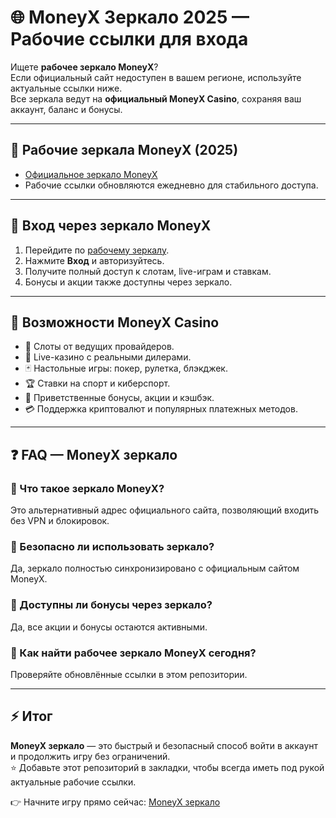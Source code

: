 # 🌐 MoneyX Зеркало 2025 — Рабочие ссылки для входа

Ищете **рабочее зеркало MoneyX**?  
Если официальный сайт недоступен в вашем регионе, используйте актуальные ссылки ниже.  
Все зеркала ведут на **официальный MoneyX Casino**, сохраняя ваш аккаунт, баланс и бонусы.

---

## 🚀 Рабочие зеркала MoneyX (2025)

- [Официальное зеркало MoneyX](https://money-x.direct/r/fbmtims8wi)  
- Рабочие ссылки обновляются ежедневно для стабильного доступа.  

---

## 🔑 Вход через зеркало MoneyX

1. Перейдите по [рабочему зеркалу](https://money-x.direct/r/fbmtims8wi).  
2. Нажмите **Вход** и авторизуйтесь.  
3. Получите полный доступ к слотам, live-играм и ставкам.  
4. Бонусы и акции также доступны через зеркало.  

---

## 🎲 Возможности MoneyX Casino

- 🎰 Слоты от ведущих провайдеров.  
- 🎥 Live-казино с реальными дилерами.  
- 🃏 Настольные игры: покер, рулетка, блэкджек.  
- 🏆 Ставки на спорт и киберспорт.  
- 💎 Приветственные бонусы, акции и кэшбэк.  
- 💳 Поддержка криптовалют и популярных платежных методов.  

---

## ❓ FAQ — MoneyX зеркало

### 🔹 Что такое зеркало MoneyX?  
Это альтернативный адрес официального сайта, позволяющий входить без VPN и блокировок.  

### 🔹 Безопасно ли использовать зеркало?  
Да, зеркало полностью синхронизировано с официальным сайтом MoneyX.  

### 🔹 Доступны ли бонусы через зеркало?  
Да, все акции и бонусы остаются активными.  

### 🔹 Как найти рабочее зеркало MoneyX сегодня?  
Проверяйте обновлённые ссылки в этом репозитории.  

---

## ⚡ Итог

**MoneyX зеркало** — это быстрый и безопасный способ войти в аккаунт и продолжить игру без ограничений.  
⭐ Добавьте этот репозиторий в закладки, чтобы всегда иметь под рукой актуальные рабочие ссылки.  

👉 Начните игру прямо сейчас: [MoneyX зеркало](https://money-x.direct/r/fbmtims8wi)
